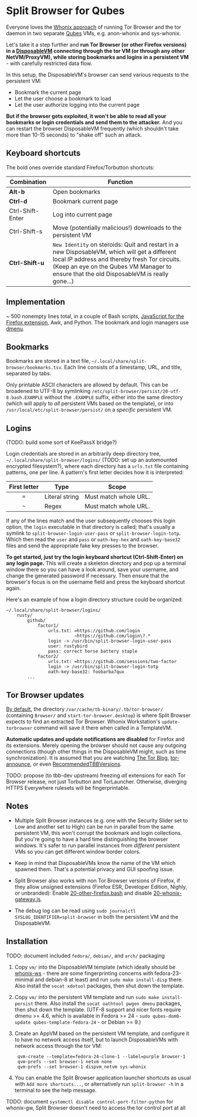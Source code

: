 # Split Browser for Qubes

Everyone loves the [Whonix approach](https://www.whonix.org/wiki/Qubes) of running Tor Browser and the tor daemon in two separate [Qubes](https://www.qubes-os.org/) VMs, e.g. anon-whonix and sys-whonix.

Let's take it a step further and **run Tor Browser (or other Firefox versions) in a [DisposableVM](https://www.qubes-os.org/doc/dispvm/) connecting through the tor VM (or through any other NetVM/ProxyVM), while storing bookmarks and logins in a persistent VM** - with carefully restricted data flow.

In this setup, the DisposableVM's browser can send various requests to the persistent VM:

- Bookmark the current page
- Let the user choose a bookmark to load
- Let the user authorize logging into the current page

**But if the browser gets exploited, it won't be able to read all your bookmarks or login credentials and send them to the attacker.** And you can restart the browser DisposableVM frequently (which shouldn't take more than 10-15 seconds) to "shake off" such an attack.


## Keyboard shortcuts

The bold ones override standard Firefox/Torbutton shortcuts:

Combination      | Function
-----------------|--------------------------------------------------------------
**Alt-b**        | Open bookmarks
**Ctrl-d**       | Bookmark current page
Ctrl-Shift-Enter | Log into current page
Ctrl-Shift-s     | Move (potentially malicious!) downloads to the persistent VM
**Ctrl-Shift-u** | `New Identity` on steroids: Quit and restart in a new DisposableVM, which will get a different local IP address and thereby fresh Tor circuits. (Keep an eye on the Qubes VM Manager to ensure that the old DisposableVM is really gone...)


## Implementation

~ 500 nonempty lines total, in a couple of Bash scripts, [JavaScript for the Firefox extension](vm/disp/usr/share/split-browser/firefox-extensions/split-browser-for-qubes@jetpack/index.js), Awk, and Python. The bookmark and login managers use [dmenu](http://tools.suckless.org/dmenu/).


## Bookmarks

Bookmarks are stored in a text file, `~/.local/share/split-browser/bookmarks.tsv`. Each line consists of a timestamp, URL, and title, separated by tabs.

Only printable ASCII characters are allowed by default. This can be broadened to UTF-8 by symlinking `/etc/split-browser/persist/20-utf-8.bash.EXAMPLE` without the `.EXAMPLE` suffix, either into the same directory (which will apply to _all_ persistent VMs based on the template), or into `/usr/local/etc/split-browser/persist/` on a _specific_ persistent VM.


## Logins

(TODO: build some sort of KeePassX bridge?)

Login credentials are stored in an arbitrarily deep directory tree, `~/.local/share/split-browser/logins/` (TODO: set up an automounted encrypted filesystem?), where each directory has a `urls.txt` file containing patterns, one per line. A pattern's first letter decides how it is interpreted:

First letter | Type           | Scope
:-----------:|----------------|-------------------------------------------------
`=`          | Literal string | Must match whole URL.
`~`          | Regex          | Must match whole URL.

If any of the lines match and the user subsequently chooses this login option, the `login` executable in that directory is called; that's usually a symlink to `split-browser-login-user-pass` or `split-browser-login-totp`. Which then read the `user` and `pass` or `oath-key-hex` and `oath-key-base32` files and send the appropriate fake key presses to the browser.

**To get started, just try the login keyboard shortcut (Ctrl-Shift-Enter) on any login page.** This will create a skeleton directory and pop up a terminal window there so you can have a look around, save your username, and change the generated password if necessary. Then ensure that the browser's focus is on the username field and press the keyboard shortcut again.

Here's an example of how a login directory structure could be organized:

    ~/.local/share/split-browser/logins/
        rusty/
            github/
                factor1/
                    urls.txt: =https://github.com/login
                              ~https://github.com/login\?.*
                    login -> /usr/bin/split-browser-login-user-pass
                    user: rustybird
                    pass: correct horse battery staple
                factor2/
                    urls.txt: =https://github.com/sessions/two-factor
                    login -> /usr/bin/split-browser-login-totp
                    oath-key-base32: foobarba7qux
            ...


## Tor Browser updates

[By default](vm/disp/etc/split-browser/disp/10-defaults.bash#L2), the directory `/var/cache/tb-binary/.tb/tor-browser/` (containing `Browser/` and `start-tor-browser.desktop`) is where Split Browser expects to find an extracted Tor Browser. Whonix Workstation's `update-torbrowser` command will save it there when called in a TemplateVM.

**Automatic updates and update notifications are disabled** for Firefox and its extensions. Merely opening the browser should not cause any outgoing connections (though other things in the DisposableVM might, such as time synchronization). It is assumed that you are watching [The Tor Blog](https://blog.torproject.org/), [tor-announce](https://lists.torproject.org/cgi-bin/mailman/listinfo/tor-announce), or even [RecommendedTBBVersions](https://www.torproject.org/projects/torbrowser/RecommendedTBBVersions).

TODO: propose (to tbb-dev upstream) freezing *all* extensions for each Tor Browser release, not just Torbutton and TorLauncher. Otherwise, diverging HTTPS Everywhere rulesets will be fingerprintable.


## Notes

- Multiple Split Browser instances (e.g. one with the Security Slider set to Low and another set to High) can be run in parallel from the same persistent VM, this won't corrupt the bookmark and login collections. But you're going to have a hard time distinguishing the browser windows. It's safer to run parallel instances from _different_ persistent VMs so you can get different window border colors.

- Keep in mind that DisposableVMs know the name of the VM which spawned them. That's a potential privacy and GUI spoofing issue.

- Split Browser also works with non Tor Browser versions of Firefox, if they allow unsigned extensions (Firefox ESR, Developer Edition, Nighly, or unbranded): Enable [20-other-firefox.bash](vm/disp/etc/split-browser/disp/20-other-firefox.bash.EXAMPLE) and disable [20-whonix-gateway.js](vm/persist/etc/split-browser/persist/prefs.js.d/20-whonix-gateway.js).

- The debug log can be read using `sudo journalctl SYSLOG_IDENTIFIER=split-browser` in both the persistent VM and the DisposableVM.


## Installation

TODO: document included `fedora/`, `debian/`, and `arch/` packaging

1. Copy `vm/` into the DisposableVM template (which ideally should be [whonix-ws](https://www.whonix.org/wiki/Qubes/Disposable_VM) - there are some fingerprinting concerns with fedora-23-minimal and debian-8 at least) and run `sudo make install-disp` there. Also install the `socat xdotool` packages, then shut down the template.

2. Copy `vm/` into the persistent VM template and run `sudo make install-persist` there. Also install the `socat oathtool pwgen dmenu` packages, then shut down the template. (UTF-8 support and nicer fonts require dmenu >= 4.6, which is available in Fedora >= 24 - `sudo qubes-dom0-update qubes-template-fedora-24` - or Debian >= 9.)

3. Create an AppVM based on the persistent VM template, and configure it to have no network access itself, but to launch DisposableVMs with network access through the tor VM:

        qvm-create --template=fedora-24-clone-1 --label=purple browser-1
        qvm-prefs --set browser-1 netvm none
        qvm-prefs --set browser-1 dispvm_netvm sys-whonix

4. You can enable the Split Browser application launcher shortcuts as usual with `Add more shortcuts...`, or alternatively run `split-browser -h` in a terminal to see the help message.

TODO: document `systemctl disable control-port-filter-python` for whonix-gw, Split Browser doesn't need to access the tor control port at all
